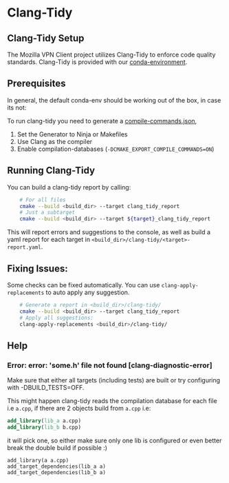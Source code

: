 # Clang-Tidy

## Clang-Tidy Setup

The Mozilla VPN Client project utilizes Clang-Tidy to enforce code quality standards. Clang-Tidy is provided with our [conda-environment](../Building/index.md).

## Prerequisites
In general, the default conda-env should be working out of the box, in case its not: 

To run clang-tidy you need to generate a [compile-commands.json](https://clang.llvm.org/docs/JSONCompilationDatabase.html), 

1. Set the Generator to Ninja or Makefiles
2. Use Clang as the compiler
3. Enable compilation-databases (`-DCMAKE_EXPORT_COMPILE_COMMANDS=ON`)


## Running Clang-Tidy
You can build a clang-tidy report by calling:
```Bash
    # For all files
    cmake --build <build_dir> --target clang_tidy_report
    # Just a subtarget
    cmake --build <build_dir> --target ${target}_clang_tidy_report
```

This will report errors and suggestions to the console, as well as build a yaml report for each target in `<build_dir>/clang-tidy/<target>-report.yaml`.


## Fixing Issues: 
Some checks can be fixed automatically. You can use `clang-apply-replacements` to auto apply any suggestion. 
```Bash
    # Generate a report in <build_dir>/clang-tidy/
    cmake --build <build_dir> --target clang_tidy_report
    # Apply all suggestions: 
    clang-apply-replacements <build_dir>/clang-tidy/
```


## Help 


### Error: error: 'some.h' file not found [clang-diagnostic-error]
Make sure that either all targets (including tests) are built or try configuring with -DBUILD_TESTS=OFF. 

This might happen clang-tidy reads the compilation database for each file i.e `a.cpp`, if there are 2 objects build from `a.cpp` i.e:
```cmake
add_library(lib_a a.cpp)
add_library(lib_b b.cpp)
```
it will pick one, so either make sure only one lib is configured or even better break the double build if possible :) 
```
add_library(a a.cpp)
add_target_dependencies(lib_a a)
add_target_dependencies(lib_b a)
```
